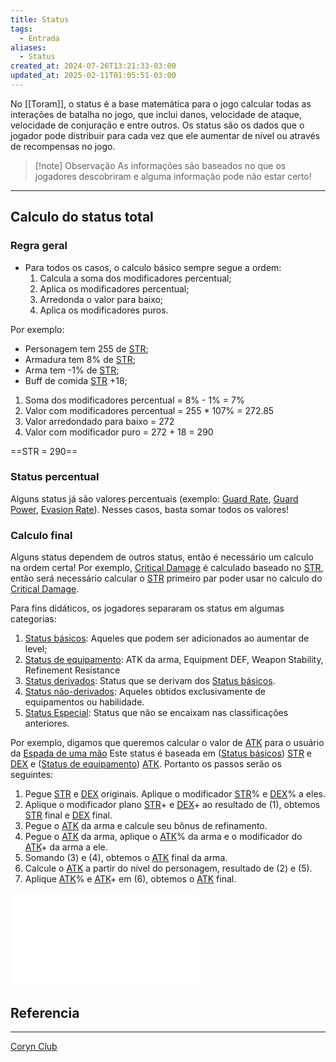 ```yaml
---
title: Status
tags:
  - Entrada
aliases:
  - Status
created_at: 2024-07-26T13:21:33-03:00
updated_at: 2025-02-11T01:05:51-03:00
---
```


No [[Toram]], o status é a base matemática para o jogo calcular todas as interações de batalha no jogo, que inclui danos, velocidade de ataque, velocidade de conjuração e entre outros. Os status são os dados que o jogador pode distribuir para cada vez que ele aumentar de nível ou através de recompensas no jogo.

> [!note] Observação
> As informações são baseados no que os jogadores descobriram e alguma informação pode não estar certo!

---

## Calculo do status total
### Regra geral

 - Para todos os casos, o calculo básico sempre segue a ordem: 
	1. Calcula a soma dos modificadores percentual;
	2. Aplica os modificadores percentual;
	3. Arredonda o valor para baixo;
	4. Aplica os modificadores puros.

Por exemplo:
 - Personagem tem 255 de [STR](Toram_STR.md);
 - Armadura tem 8% de [STR](Toram_STR.md);
 - Arma tem -1% de [STR](Toram_STR.md);
 - Buff de comida [STR](Toram_STR.md) +18;

1. Soma dos modificadores percentual = 8% - 1% = 7%
2. Valor com modificadores percentual = 255 * 107% = 272.85
3. Valor arredondado para baixo = 272
4. Valor com modificador puro = 272 + 18 = 290

==STR = 290==

### Status percentual

Alguns status já são valores percentuais (exemplo: [Guard Rate](../../09/entrada/Toram_Guard_Rate.md), [Guard Power](../../09/entrada/Toram_Guard_Power.md), [Evasion Rate](../../09/entrada/Toram_Evasion_Rate.md)). Nesses casos, basta somar todos os valores!

### Calculo final

Alguns status dependem de outros status, então é necessário um calculo na ordem certa! Por exemplo, [Critical Damage](../../09/entrada/Toram_Critical_Damage.md) é calculado baseado no [STR](Toram_STR.md), então será necessário calcular o [STR](Toram_STR.md) primeiro par poder usar no calculo do [Critical Damage](../../09/entrada/Toram_Critical_Damage.md).  

Para fins didáticos, os jogadores separaram os status em algumas categorias:
1. [Status básicos](Toram_Status_basico.md): Aqueles que podem ser adicionados ao aumentar de level;
2. [Status de equipamento](../../09/entrada/Toram_Status_de_equipamento.md): ATK da arma, Equipment DEF, Weapon Stability, Refinement Resistance
3. [Status derivados](../../09/entrada/Toram_Status_derivados.md): Status que se derivam dos [Status básicos](Toram_Status_basico.md). 
4. [Status não-derivados](../../09/entrada/Toram_Status%20não-derivados.md): Aqueles obtidos exclusivamente de equipamentos ou habilidade.
5. [Status Especial](../../09/entrada/Toram_Status_Especial.md): Status que não se encaixam nas classificações anteriores.

Por exemplo, digamos que queremos calcular o valor de [ATK](../../09/entrada/Toram_ATK.md) para o usuário da [Espada de uma mão](../../12/entrada/Toram_One_Handed_Sword.md) Este status é baseada em ([Status básicos](Toram_Status_basico.md)) [STR](Toram_STR.md) e [DEX](../../09/entrada/Toram_DEX.md) e ([Status de equipamento](../../09/entrada/Toram_Status_de_equipamento.md)) [ATK](../../09/entrada/Toram_ATK.md). Portanto os passos serão os seguintes:
1. Pegue [STR](Toram_STR.md) e [DEX](../../09/entrada/Toram_DEX.md) originais. Aplique o modificador [STR](Toram_STR.md)% e [DEX](../../09/entrada/Toram_DEX.md)% a eles.
2. Aplique o modificador plano [STR](Toram_STR.md)+ e [DEX](../../09/entrada/Toram_DEX.md)+ ao resultado de (1), obtemos [STR](Toram_STR.md) final e [DEX](../../09/entrada/Toram_DEX.md) final.
3. Pegue o [ATK](../../09/entrada/Toram_ATK.md) da arma e calcule seu bônus de refinamento.
4. Pegue o [ATK](../../09/entrada/Toram_ATK.md) da arma, aplique o [ATK](../../09/entrada/Toram_ATK.md)% da arma e o modificador do [ATK](../../09/entrada/Toram_ATK.md)+ da arma a ele.
5. Somando (3) e (4), obtemos o [ATK](../../09/entrada/Toram_ATK.md) final da arma.
6. Calcule o [ATK](../../09/entrada/Toram_ATK.md) a partir do nível do personagem, resultado de (2) e (5).
7. Aplique [ATK](../../09/entrada/Toram_ATK.md)% e [ATK](../../09/entrada/Toram_ATK.md)+ em (6), obtemos o [ATK](../../09/entrada/Toram_ATK.md) final.

![Toram_status.excalidraw](../../../../../excalidraw/Toram_status.excalidraw.md)

## Referencia
---
[Coryn Club](https://coryn.club/guide.php?key=status)


